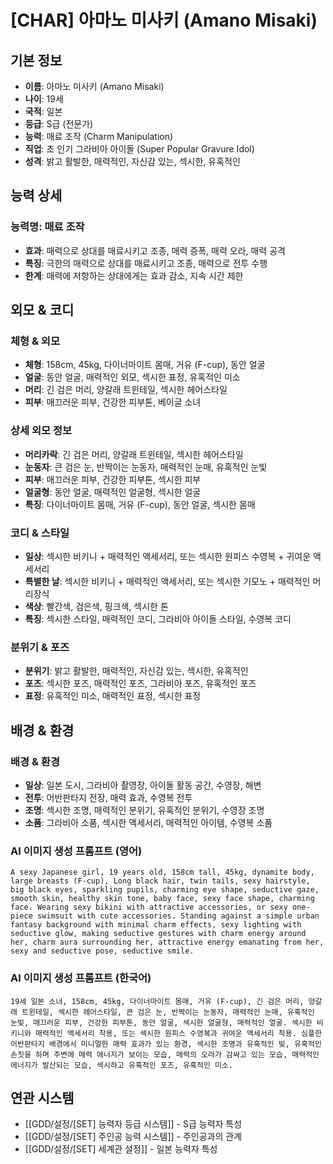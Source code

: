 # [CHAR] 아마노 미사키 (Amano Misaki)

## 기본 정보
- **이름**: 아마노 미사키 (Amano Misaki)
- **나이**: 19세
- **국적**: 일본
- **등급**: S급 (전문가)
- **능력**: 매료 조작 (Charm Manipulation)
- **직업**: 초 인기 그라비아 아이돌 (Super Popular Gravure Idol)
- **성격**: 밝고 활발한, 매력적인, 자신감 있는, 섹시한, 유혹적인

## 능력 상세
### 능력명: 매료 조작
- **효과**: 매력으로 상대를 매료시키고 조종, 매력 증폭, 매력 오라, 매력 공격
- **특징**: 극한의 매력으로 상대를 매료시키고 조종, 매력으로 전투 수행
- **한계**: 매력에 저항하는 상대에게는 효과 감소, 지속 시간 제한

## 외모 & 코디
### 체형 & 외모
- **체형**: 158cm, 45kg, 다이너마이트 몸매, 거유 (F-cup), 동안 얼굴
- **얼굴**: 동안 얼굴, 매력적인 외모, 섹시한 표정, 유혹적인 미소
- **머리**: 긴 검은 머리, 양갈래 트윈테일, 섹시한 헤어스타일
- **피부**: 매끄러운 피부, 건강한 피부톤, 베이글 소녀

### 상세 외모 정보
- **머리카락**: 긴 검은 머리, 양갈래 트윈테일, 섹시한 헤어스타일
- **눈동자**: 큰 검은 눈, 반짝이는 눈동자, 매력적인 눈매, 유혹적인 눈빛
- **피부**: 매끄러운 피부, 건강한 피부톤, 섹시한 피부
- **얼굴형**: 동안 얼굴, 매력적인 얼굴형, 섹시한 얼굴
- **특징**: 다이너마이트 몸매, 거유 (F-cup), 동안 얼굴, 섹시한 몸매

### 코디 & 스타일
- **일상**: 섹시한 비키니 + 매력적인 액세서리, 또는 섹시한 원피스 수영복 + 귀여운 액세서리
- **특별한 날**: 섹시한 비키니 + 매력적인 액세서리, 또는 섹시한 기모노 + 매력적인 머리장식
- **색상**: 빨간색, 검은색, 핑크색, 섹시한 톤
- **특징**: 섹시한 스타일, 매력적인 코디, 그라비아 아이돌 스타일, 수영복 코디

### 분위기 & 포즈
- **분위기**: 밝고 활발한, 매력적인, 자신감 있는, 섹시한, 유혹적인
- **포즈**: 섹시한 포즈, 매력적인 포즈, 그라비아 포즈, 유혹적인 포즈
- **표정**: 유혹적인 미소, 매력적인 표정, 섹시한 표정

## 배경 & 환경
### 배경 & 환경
- **일상**: 일본 도시, 그라비아 촬영장, 아이돌 활동 공간, 수영장, 해변
- **전투**: 어반판타지 전장, 매력 효과, 수영복 전투
- **조명**: 섹시한 조명, 매력적인 분위기, 유혹적인 분위기, 수영장 조명
- **소품**: 그라비아 소품, 섹시한 액세서리, 매력적인 아이템, 수영복 소품

### AI 이미지 생성 프롬프트 (영어)
```
A sexy Japanese girl, 19 years old, 158cm tall, 45kg, dynamite body, large breasts (F-cup), Long black hair, twin tails, sexy hairstyle, big black eyes, sparkling pupils, charming eye shape, seductive gaze, smooth skin, healthy skin tone, baby face, sexy face shape, charming face. Wearing sexy bikini with attractive accessories, or sexy one-piece swimsuit with cute accessories. Standing against a simple urban fantasy background with minimal charm effects, sexy lighting with seductive glow, making seductive gestures with charm energy around her, charm aura surrounding her, attractive energy emanating from her, sexy and seductive pose, seductive smile.
```

### AI 이미지 생성 프롬프트 (한국어)
```
19세 일본 소녀, 158cm, 45kg, 다이너마이트 몸매, 거유 (F-cup), 긴 검은 머리, 양갈래 트윈테일, 섹시한 헤어스타일, 큰 검은 눈, 반짝이는 눈동자, 매력적인 눈매, 유혹적인 눈빛, 매끄러운 피부, 건강한 피부톤, 동안 얼굴, 섹시한 얼굴형, 매력적인 얼굴. 섹시한 비키니와 매력적인 액세서리 착용, 또는 섹시한 원피스 수영복과 귀여운 액세서리 착용. 심플한 어반판타지 배경에서 미니멀한 매력 효과가 있는 환경, 섹시한 조명과 유혹적인 빛, 유혹적인 손짓을 하며 주변에 매력 에너지가 보이는 모습, 매력의 오라가 감싸고 있는 모습, 매력적인 에너지가 발산되는 모습, 섹시하고 유혹적인 포즈, 유혹적인 미소.
```

## 연관 시스템
- [[GDD/설정/[SET] 능력자 등급 시스템]] - S급 능력자 특성
- [[GDD/설정/[SET] 주인공 능력 시스템]] - 주인공과의 관계
- [[GDD/설정/[SET] 세계관 설정]] - 일본 능력자 특성
